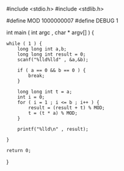 #include <stdio.h>
#include <stdlib.h>

#define MOD 1000000007
#define DEBUG 1

int main ( int argc , char * argv[] ) {

	while ( 1 ) {
		long long int a,b;
		long long int result = 0;
		scanf("%lld%lld" , &a,&b);

		if ( a == 0 && b == 0 ) {
			break;
		}

		long long int t = a;
		int i = 0;
		for ( i = 1 ; i <= b ; i++ ) {
			result = (result + t) % MOD;
			t = (t * a) % MOD;
		}

		printf("%lld\n" , result);

	}

	return 0;
}
